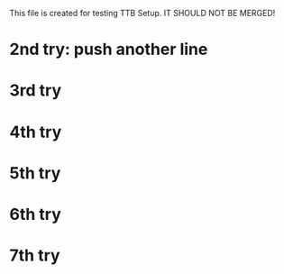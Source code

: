 This file is created for testing TTB Setup. IT SHOULD NOT BE MERGED!
# 2nd try: push another line
# 3rd try
# 4th try
# 5th try
# 6th try
# 7th try
